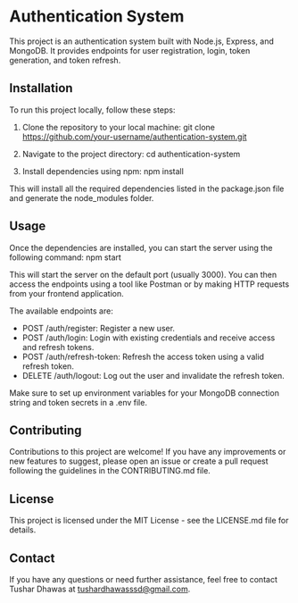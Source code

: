 # Authentication System

This project is an authentication system built with Node.js, Express, and MongoDB. It provides endpoints for user registration, login, token generation, and token refresh.

## Installation

To run this project locally, follow these steps:

1. Clone the repository to your local machine:
git clone https://github.com/your-username/authentication-system.git

2. Navigate to the project directory:
cd authentication-system

3. Install dependencies using npm:
npm install


This will install all the required dependencies listed in the package.json file and generate the node_modules folder.

## Usage

Once the dependencies are installed, you can start the server using the following command:
npm start


This will start the server on the default port (usually 3000). You can then access the endpoints using a tool like Postman or by making HTTP requests from your frontend application.

The available endpoints are:

- POST /auth/register: Register a new user.
- POST /auth/login: Login with existing credentials and receive access and refresh tokens.
- POST /auth/refresh-token: Refresh the access token using a valid refresh token.
- DELETE /auth/logout: Log out the user and invalidate the refresh token.

Make sure to set up environment variables for your MongoDB connection string and token secrets in a .env file.

## Contributing

Contributions to this project are welcome! If you have any improvements or new features to suggest, please open an issue or create a pull request following the guidelines in the CONTRIBUTING.md file.

## License

This project is licensed under the MIT License - see the LICENSE.md file for details.

## Contact

If you have any questions or need further assistance, feel free to contact Tushar Dhawas at tushardhawasssd@gmail.com.



